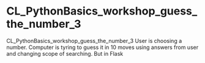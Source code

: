# CL_PythonBasics_workshop_guess_the_number_3
CL_PythonBasics_workshop_guess_the_number_3
User is choosing a number. Computer is tyring to guess it in 10 moves using answers from user and changing scope of searching. But in Flask
